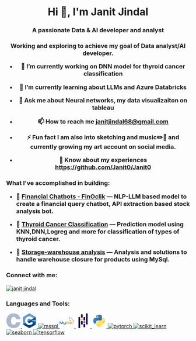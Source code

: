 <h1 align="center">Hi 👋, I'm Janit Jindal</h1>
<h3 align="center">A passionate Data & AI developer and analyst</h3>
<h3 align="center">Working and exploring to achieve my goal of Data analyst/AI developer.

- 🔭 I’m currently working on **DNN model for thyroid cancer classification**

- 🌱 I’m currently learning **about LLMs and Azure Databricks**

- 💬 Ask me about **Neural networks, my data visualizaiton on tableau**

- 📫 How to reach me **janitjindal68@gmail.com**

- ⚡ Fun fact **I am also into sketching and music✏️🎵 and currently growing my art account on social media.**

- 📄 Know about my experiences **https://github.com/Janit0/Janit0**

<h3 align="left"> What I've accomplished in building: 
  
- 🔹 [Financial Chatbots - FinOclik](https://github.com/Janit0/FinOclik) — NLP-LLM based model to create a financial query chatbot, API extraction based stock analysis bot. 
  
- 🔹 [Thyroid Cancer Classification](https://github.com/Janit0/Thyoroid_cancer_classification) — Prediction model using KNN,DNN,Logreg and more for classification of types of thyroid cancer.
 
- 🔹 [Storage-warehouse analysis](https://github.com/Janit0/analyze-model-car-mysql-workbench) — Analysis and solutions to handle warehouse closure for products using MySql.
  
<h3 align="left">Connect with me:</h3>
<p align="left">
<a href="https://linkedin.com/in/janit jindal" target="blank"><img align="center" src="https://raw.githubusercontent.com/rahuldkjain/github-profile-readme-generator/master/src/images/icons/Social/linked-in-alt.svg" alt="janit jindal" height="30" width="40" /></a>
</p>

<h3 align="left">Languages and Tools:</h3>
<p align="left"> <a href="https://www.cprogramming.com/" target="_blank" rel="noreferrer"> <img src="https://raw.githubusercontent.com/devicons/devicon/master/icons/c/c-original.svg" alt="c" width="40" height="40"/> </a> <a href="https://www.w3schools.com/cpp/" target="_blank" rel="noreferrer"> <img src="https://raw.githubusercontent.com/devicons/devicon/master/icons/cplusplus/cplusplus-original.svg" alt="cplusplus" width="40" height="40"/> </a> <a href="https://www.microsoft.com/en-us/sql-server" target="_blank" rel="noreferrer"> <img src="https://www.svgrepo.com/show/303229/microsoft-sql-server-logo.svg" alt="mssql" width="40" height="40"/> </a> <a href="https://www.mysql.com/" target="_blank" rel="noreferrer"> <img src="https://raw.githubusercontent.com/devicons/devicon/master/icons/mysql/mysql-original-wordmark.svg" alt="mysql" width="40" height="40"/> </a> <a href="https://pandas.pydata.org/" target="_blank" rel="noreferrer"> <img src="https://raw.githubusercontent.com/devicons/devicon/2ae2a900d2f041da66e950e4d48052658d850630/icons/pandas/pandas-original.svg" alt="pandas" width="40" height="40"/> </a> <a href="https://www.python.org" target="_blank" rel="noreferrer"> <img src="https://raw.githubusercontent.com/devicons/devicon/master/icons/python/python-original.svg" alt="python" width="40" height="40"/> </a> <a href="https://pytorch.org/" target="_blank" rel="noreferrer"> <img src="https://www.vectorlogo.zone/logos/pytorch/pytorch-icon.svg" alt="pytorch" width="40" height="40"/> </a> <a href="https://scikit-learn.org/" target="_blank" rel="noreferrer"> <img src="https://upload.wikimedia.org/wikipedia/commons/0/05/Scikit_learn_logo_small.svg" alt="scikit_learn" width="40" height="40"/> </a> <a href="https://seaborn.pydata.org/" target="_blank" rel="noreferrer"> <img src="https://seaborn.pydata.org/_images/logo-mark-lightbg.svg" alt="seaborn" width="40" height="40"/> </a> <a href="https://www.tensorflow.org" target="_blank" rel="noreferrer"> <img src="https://www.vectorlogo.zone/logos/tensorflow/tensorflow-icon.svg" alt="tensorflow" width="40" height="40"/> </a> </p>
